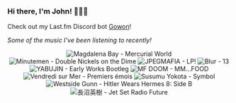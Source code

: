 ### Hi there, I'm John! 🏄🏻‍♂️

Check out my Last.fm Discord bot [Gowon](http://gowon.ca)!

_Some of the music I've been listening to recently!_


<!-- lastfm -->
<p align="center"><img src="https://lastfm.freetls.fastly.net/i/u/64s/c1b18f7dd5f2b262a96288bfa2330ad2.jpg" title="Magdalena Bay - Mercurial World"> <img src="https://lastfm.freetls.fastly.net/i/u/64s/8879f81513ea2f1bc32e2f493f1eaa7f.jpg" title="Minutemen - Double Nickels on the Dime"> <img src="https://lastfm.freetls.fastly.net/i/u/64s/824d6fe0b424b132b67dd6ab6ec0720a.png" title="JPEGMAFIA - LP!"> <img src="https://lastfm.freetls.fastly.net/i/u/64s/66c7fd2d2b6b4fb085b319eac325f73d.png" title="Blur - 13"> <img src="https://lastfm.freetls.fastly.net/i/u/64s/01347d21d664fa8058f796ce078957e5.jpg" title="YABUJIN - Early Works Bootleg"> <img src="https://lastfm.freetls.fastly.net/i/u/64s/73b95651e23dd27638bed35eb12ccdd0.jpg" title="MF DOOM - MM...FOOD"> <img src="https://lastfm.freetls.fastly.net/i/u/64s/942da94961c1392e2af6858f87b48baf.jpg" title="Vendredi sur Mer - Premiers émois"> <img src="https://lastfm.freetls.fastly.net/i/u/64s/954ccffca43551bbcd3991f92dd49a1a.png" title="Susumu Yokota - Symbol"> <img src="https://lastfm.freetls.fastly.net/i/u/64s/58e3d9a311b936d40ceca1309cf6f90a.jpg" title="Westside Gunn - Hitler Wears Hermes 8: Side B"> <img src="https://lastfm.freetls.fastly.net/i/u/64s/8607869add7345e8c54d1d088a3e474e.png" title="長沼英樹 - Jet Set Radio Future"> </p>
